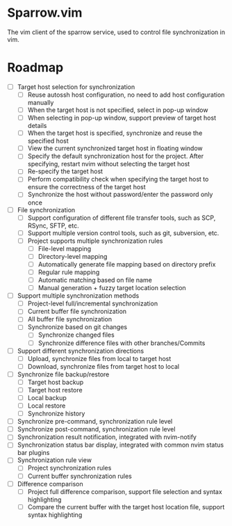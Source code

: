 # Sparrow.vim
The vim client of the sparrow service, used to control file synchronization in vim.

# Roadmap
- [ ] Target host selection for synchronization
  - [ ] Reuse autossh host configuration, no need to add host configuration manually
  - [ ] When the target host is not specified, select in pop-up window
  - [ ] When selecting in pop-up window, support preview of target host details
  - [ ] When the target host is specified, synchronize and reuse the specified host
  - [ ] View the current synchronized target host in floating window
  - [ ] Specify the default synchronization host for the project. After specifying, restart nvim without selecting the target host
  - [ ] Re-specify the target host
  - [ ] Perform compatibility check when specifying the target host to ensure the correctness of the target host
  - [ ] Synchronize the host without password/enter the password only once
- [ ] File synchronization
  - [ ] Support configuration of different file transfer tools, such as SCP, RSync, SFTP, etc.
  - [ ] Support multiple version control tools, such as git, subversion, etc.
  - [ ] Project supports multiple synchronization rules
    - [ ] File-level mapping
    - [ ] Directory-level mapping
    - [ ] Automatically generate file mapping based on directory prefix
    - [ ] Regular rule mapping
    - [ ] Automatic matching based on file name
    - [ ] Manual generation + fuzzy target location selection
- [ ] Support multiple synchronization methods
  - [ ] Project-level full/incremental synchronization
  - [ ] Current buffer file synchronization
  - [ ] All buffer file synchronization
  - [ ] Synchronize based on git changes
    - [ ] Synchronize changed files
    - [ ] Synchronize difference files with other branches/Commits
- [ ] Support different synchronization directions
  - [ ] Upload, synchronize files from local to target host
  - [ ] Download, synchronize files from target host to local
- [ ] Synchronize file backup/restore
  - [ ] Target host backup
  - [ ] Target host restore
  - [ ] Local backup
  - [ ] Local restore
  - [ ] Synchronize history
- [ ] Synchronize pre-command, synchronization rule level
- [ ] Synchronize post-command, synchronization rule level
- [ ] Synchronization result notification, integrated with nvim-notify
- [ ] Synchronization status bar display, integrated with common nvim status bar plugins
- [ ] Synchronization rule view
  - [ ] Project synchronization rules
  - [ ] Current buffer synchronization rules
- [ ] Difference comparison
  - [ ] Project full difference comparison, support file selection and syntax highlighting
  - [ ] Compare the current buffer with the target host location file, support syntax highlighting
